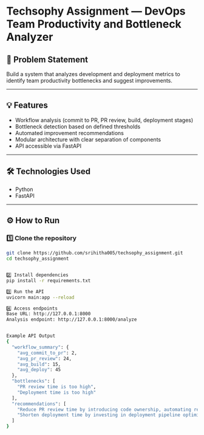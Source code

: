 # Techsophy Assignment — DevOps Team Productivity and Bottleneck Analyzer

## 🚀 Problem Statement

Build a system that analyzes development and deployment metrics to identify team productivity bottlenecks and suggest improvements.

---

## 💡 Features

- Workflow analysis (commit to PR, PR review, build, deployment stages)
- Bottleneck detection based on defined thresholds
- Automated improvement recommendations
- Modular architecture with clear separation of components
- API accessible via FastAPI

---

## 🛠️ Technologies Used

- Python
- FastAPI

---

## ⚙️ How to Run

### 1️⃣ Clone the repository

```bash
git clone https://github.com/srihitha005/techsophy_assignment.git
cd techsophy_assignment


2️⃣ Install dependencies
pip install -r requirements.txt

3️⃣ Run the API
uvicorn main:app --reload

4️⃣ Access endpoints
Base URL: http://127.0.0.1:8000
Analysis endpoint: http://127.0.0.1:8000/analyze


Example API Output
{
  "workflow_summary": {
    "avg_commit_to_pr": 2,
    "avg_pr_review": 24,
    "avg_build": 15,
    "avg_deploy": 45
  },
  "bottlenecks": [
    "PR review time is too high",
    "Deployment time is too high"
  ],
  "recommendations": [
    "Reduce PR review time by introducing code ownership, automating reviewer assignment, providing reviewer training, and tracking review SLAs in dashboards.",
    "Shorten deployment time by investing in deployment pipeline optimization, parallelizing steps, introducing advanced strategies like canary releases, and setting automated rollback policies."
  ]
}

